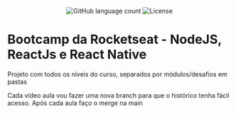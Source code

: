 <p align="center">
  <img alt="GitHub language count" src="https://img.shields.io/github/languages/count/rocketseat/bootcamp-gostack-desafios?color=%2304D361">
  <img alt="License" src="https://img.shields.io/badge/license-MIT-%2304D361">
</p>

# Bootcamp da Rocketseat -  NodeJS, ReactJs e React Native

Projeto com todos os níveis do curso, separados por módulos/desafios em pastas

Cada vídeo aula vou fazer uma nova branch para que o histórico tenha fácil acesso. Após cada aula faço o merge na main


